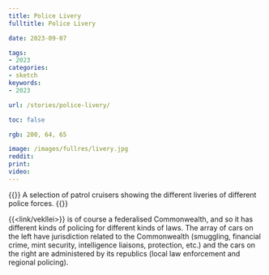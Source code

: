 ```yaml
---
title: Police Livery
fulltitle: Police Livery

date: 2023-09-07

tags:
- 2023
categories:
- sketch
keywords:
- 2023

url: /stories/police-livery/

toc: false

rgb: 200, 64, 65

image: /images/fullres/livery.jpg
reddit:
print:
video:
---
```

{{<hint caption>}}
A selection of patrol cruisers showing the different liveries of different police forces.
{{</hint>}}

{{<link/vekllei>}} is of course a federalised Commonwealth, and so it has different kinds of policing for different kinds of laws. The array of cars on the left have jurisdiction related to the Commonwealth (smuggling, financial crime, mint security, intelligence liaisons, protection, etc.) and the cars on the right are administered by its republics (local law enforcement and regional policing).
